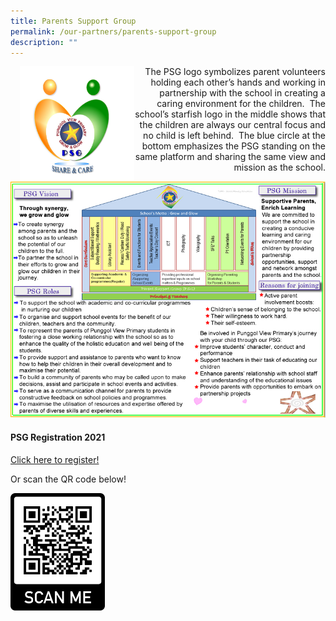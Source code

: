 ```yaml
---
title: Parents Support Group
permalink: /our-partners/parents-support-group
description: ""
---
```

<img src="/images/psg%20logo.jpg" style="width:183px;height:183px;margin-left:15px;" align = "left">

<p style="text-align:right;">The PSG logo symbolizes parent volunteers holding each other’s hands and working in partnership with the school in creating a caring environment for the children.  The school’s starfish logo in the middle shows that the children are always our central focus and no child is left behind.  The blue circle at the bottom emphasizes the PSG standing on the same platform and sharing the same view and mission as the school.</p>

![](/images/p2%20(1).jpg)

#### PSG Registration 2021

[Click here to register!](https://form.gov.sg/615ac28adf018000122c1248)  
  
Or scan the QR code below!

<img src="/images/qr%20code%20psg.png"  
style="width:30%">